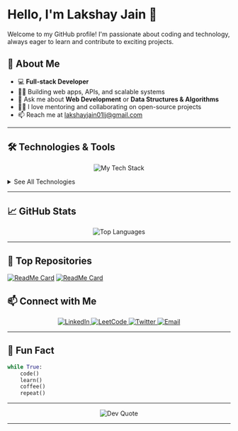 # Hello, I'm Lakshay Jain 👋

Welcome to my GitHub profile! I'm passionate about coding and technology, always eager to learn and contribute to exciting projects.


## 🚀 About Me

- 💻 **Full-stack Developer**
- 👨‍💻 Building web apps, APIs, and scalable systems
- 💬 Ask me about **Web Development** or **Data Structures & Algorithms**
- 🧑‍🏫 I love mentoring and collaborating on open-source projects
- 📫 Reach me at [lakshayjain01lj@gmail.com](mailto:lakshayjain01lj@gmail.com)

---

## 🛠️ Technologies & Tools

<p align="center">
  <img src="https://skillicons.dev/icons?i=html,css,js,ts,react,nextjs,tailwind,nodejs,express,java,mongodb,postgres,prisma,docker,aws,vercel,netlify,github,git,clerk" alt="My Tech Stack" />
</p>

<details>
  <summary>See All Technologies</summary>
  
  <p align="center">
    <img src="https://img.shields.io/badge/-HTML5-E34F26?style=for-the-badge&logo=html5&logoColor=white" alt="HTML5"/>
    <img src="https://img.shields.io/badge/-CSS3-1572B6?style=for-the-badge&logo=css3&logoColor=white" alt="CSS3"/>
    <img src="https://img.shields.io/badge/-JavaScript-F7DF1E?style=for-the-badge&logo=javascript&logoColor=black" alt="JavaScript"/>
    <img src="https://img.shields.io/badge/-TypeScript-007ACC?style=for-the-badge&logo=typescript&logoColor=white" alt="TypeScript"/>
    <img src="https://img.shields.io/badge/-React-61DAFB?style=for-the-badge&logo=react&logoColor=black" alt="React"/>
    <img src="https://img.shields.io/badge/-Next.js-000000?style=for-the-badge&logo=next.js&logoColor=white" alt="Next.js"/>
    <img src="https://img.shields.io/badge/-Tailwind%20CSS-38B2AC?style=for-the-badge&logo=tailwind-css&logoColor=white" alt="Tailwind CSS"/>
    <img src="https://img.shields.io/badge/-Node.js-339933?style=for-the-badge&logo=node.js&logoColor=white" alt="Node.js"/>
    <img src="https://img.shields.io/badge/-Express-000000?style=for-the-badge&logo=express&logoColor=white" alt="Express"/>
    <img src="https://img.shields.io/badge/-Java-007396?style=for-the-badge&logo=java&logoColor=white" alt="Java"/>
    <img src="https://img.shields.io/badge/-Hono-FF5733?style=for-the-badge&logo=hono&logoColor=white" alt="Hono"/>
    <img src="https://img.shields.io/badge/-MongoDB-47A248?style=for-the-badge&logo=mongodb&logoColor=white" alt="MongoDB"/>
    <img src="https://img.shields.io/badge/-PostgreSQL-336791?style=for-the-badge&logo=postgresql&logoColor=white" alt="PostgreSQL"/>
    <img src="https://img.shields.io/badge/-Prisma-2D3748?style=for-the-badge&logo=prisma&logoColor=white" alt="Prisma ORM"/>
    <img src="https://img.shields.io/badge/-Drizzle%20ORM-2E86AB?style=for-the-badge&logo=drizzle&logoColor=white" alt="Drizzle ORM"/>
    <img src="https://img.shields.io/badge/-AWS-232F3E?style=for-the-badge&logo=amazon-aws&logoColor=white" alt="AWS"/>
    <img src="https://img.shields.io/badge/-Vercel-000000?style=for-the-badge&logo=vercel&logoColor=white" alt="Vercel"/>
    <img src="https://img.shields.io/badge/-Netlify-00C7B7?style=for-the-badge&logo=netlify&logoColor=white" alt="Netlify"/>
    <img src="https://img.shields.io/badge/-Docker-2496ED?style=for-the-badge&logo=docker&logoColor=white" alt="Docker"/>
    <img src="https://img.shields.io/badge/-GitHub-181717?style=for-the-badge&logo=github&logoColor=white" alt="GitHub"/>
    <img src="https://img.shields.io/badge/-Clerk-3E3E3E?style=for-the-badge&logo=clerk&logoColor=white" alt="Clerk"/>
    <img src="https://img.shields.io/badge/-ImageKit-01B671?style=for-the-badge&logo=imagekit&logoColor=white" alt="ImageKit"/>
  </p>
</details>

---

## 📈 GitHub Stats

<div align="center">
  <img src="https://github-readme-stats.vercel.app/api/top-langs/?username=LakshayJ17&layout=compact&theme=radical&hide_border=true" alt="Top Languages" />
</div>

---

## 🌟 Top Repositories

[![ReadMe Card](https://github-readme-stats.vercel.app/api/pin/?username=LakshayJ17&repo=paytm-app&theme=radical)](https://github.com/LakshayJ17/paytm-app)
[![ReadMe Card](https://github-readme-stats.vercel.app/api/pin/?username=LakshayJ17&repo=medium-blog-website&theme=radical)](https://github.com/LakshayJ17/medium-blog-website)



## 📫 Connect with Me

<p align="center">
  <a href="https://www.linkedin.com/in/lakshayj17">
    <img src="https://img.shields.io/badge/-LinkedIn-0077B5?style=for-the-badge&logo=linkedin&logoColor=white" alt="LinkedIn"/>
  </a>
  <a href="https://leetcode.com/u/meLaksh17/">
    <img src="https://img.shields.io/badge/-LeetCode-FFA116?style=for-the-badge&logo=leetcode&logoColor=white" alt="LeetCode"/>
  </a>
  <a href="https://twitter.com/lakshcode">
    <img src="https://img.shields.io/badge/-Twitter-1DA1F2?style=for-the-badge&logo=twitter&logoColor=white" alt="Twitter"/>
  </a>
  <a href="mailto:lakshayjain01lj@gmail.com">
    <img src="https://img.shields.io/badge/-Email-EA4335?style=for-the-badge&logo=gmail&logoColor=white" alt="Email"/>
  </a>
</p>

---

## 🧩 Fun Fact

```python
while True:
    code()
    learn()
    coffee()
    repeat()
```

---

<div align="center">
  <img src="https://quotes-github-readme.vercel.app/api?type=horizontal&theme=radical" alt="Dev Quote" />
</div>

---
